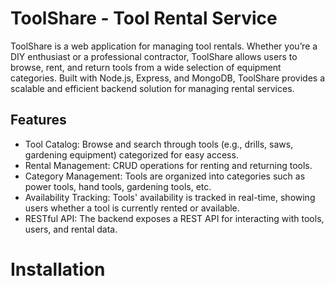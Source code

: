# ToolShare - Tool Rental Service
ToolShare is a web application for managing tool rentals. Whether you’re a DIY enthusiast or a professional contractor, ToolShare allows users to browse, rent, and return tools from a wide selection of equipment categories. Built with Node.js, Express, and MongoDB, ToolShare provides a scalable and efficient backend solution for managing rental services.

## Features
- Tool Catalog: Browse and search through tools (e.g., drills, saws, gardening equipment) categorized for easy access.
- Rental Management: CRUD operations for renting and returning tools.
- Category Management: Tools are organized into categories such as power tools, hand tools, gardening tools, etc.
- Availability Tracking: Tools' availability is tracked in real-time, showing users whether a tool is currently rented or available.
- RESTful API: The backend exposes a REST API for interacting with tools, users, and rental data.


# Installation
